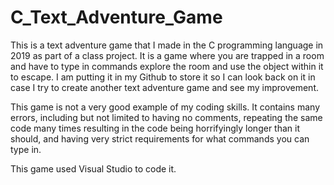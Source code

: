 # C_Text_Adventure_Game
This is a text adventure game that I made in the C programming language in 2019 as part of a class project. It is a game where you are trapped in a room and have to type in commands explore the room and use the object within it to escape. I am putting it in my Github to store it so I can look back on it in case I try to create another text adventure game and see my improvement.

This game is not a very good example of my coding skills. It contains many errors, including but not limited to having no comments, repeating the same code many times resulting in the code being horrifyingly longer than it should, and having very strict requirements for what commands you can type in.

This game used Visual Studio to code it.
